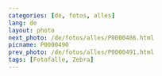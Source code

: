 ```yaml
---
categories: [de, fotos, alles]
lang: de
layout: photo
next_photo: /de/fotos/alles/P0000486.html
picname: P0000490
prev_photo: /de/fotos/alles/P0000491.html
tags: [Fotofalle, Zebra]
---
```


